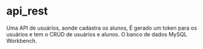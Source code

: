 # api_rest
Uma API de usuários, aonde cadastra os alunos, É gerado um token para os usuários e tem o CRUD de usuários e alunos. O banco de dados MySQL Workbench.
